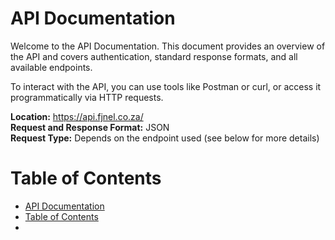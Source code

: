 # API Documentation

Welcome to the API Documentation. This document provides an overview of the API and covers authentication, standard response formats, and all available endpoints.

To interact with the API, you can use tools like Postman or curl, or access it programmatically via HTTP requests.

**Location:** https://api.fjnel.co.za/  
**Request and Response Format:** JSON  
**Request Type:** Depends on the endpoint used (see below for more details)

# Table of Contents

- [API Documentation](#api-documentation)
- [Table of Contents](#table-of-contents)
- [](#)

# 
